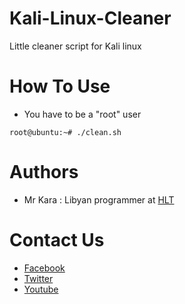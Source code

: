 # Kali-Linux-Cleaner
Little cleaner script for Kali linux

# How To Use

* You have to be a "root" user
```
root@ubuntu:~# ./clean.sh
```

# Authors
* Mr Kara : Libyan programmer at [HLT](https://www.facebook.com/hackerlibya100/) 
# Contact Us
* [Facebook](https://www.facebook.com/hackerlibya100/) 
* [Twitter](https://twitter.com/HackerAlnofalia)
* [Youtube](https://www.youtube.com/c/HackerAlnofalia)
